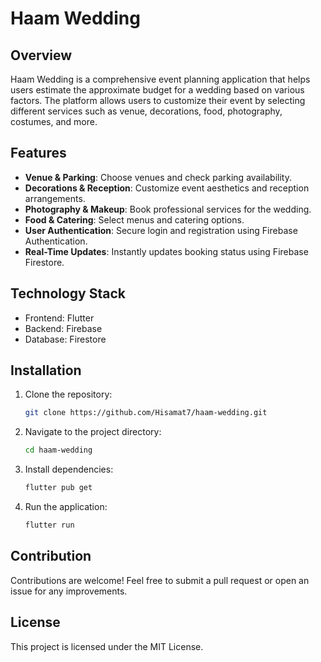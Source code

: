# Haam Wedding

## Overview
Haam Wedding is a comprehensive event planning application that helps users estimate the approximate budget for a wedding based on various factors. The platform allows users to customize their event by selecting different services such as venue, decorations, food, photography, costumes, and more.

## Features
- **Venue & Parking**: Choose venues and check parking availability.
- **Decorations & Reception**: Customize event aesthetics and reception arrangements.
- **Photography & Makeup**: Book professional services for the wedding.
- **Food & Catering**: Select menus and catering options.
- **User Authentication**: Secure login and registration using Firebase Authentication.
- **Real-Time Updates**: Instantly updates booking status using Firebase Firestore.




## Technology Stack
- Frontend: Flutter
- Backend: Firebase
- Database: Firestore

## Installation
1. Clone the repository:
   ```bash
   git clone https://github.com/Hisamat7/haam-wedding.git
   ```
2. Navigate to the project directory:
   ```bash
   cd haam-wedding
   ```
3. Install dependencies:
   ```bash
   flutter pub get
   ```
4. Run the application:
   ```bash
   flutter run
   ```

## Contribution
Contributions are welcome! Feel free to submit a pull request or open an issue for any improvements.

## License
This project is licensed under the MIT License.



